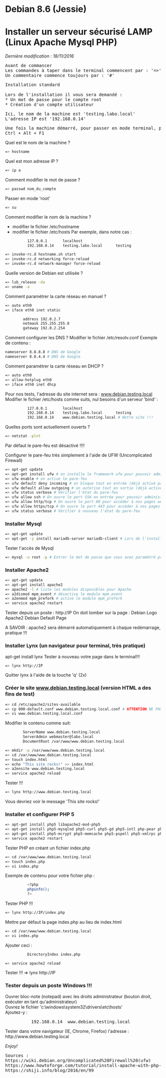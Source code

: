 # Debian 8.6 (Jessie)
# Installer un serveur sécurisé LAMP (Linux Apache Mysql PHP)

<p><em>Dernière modification : 18/11/2016</em></p>

<pre>Avant de commancer
Les commandes à taper dans le terminal commencent par : '=>'
Un commentaire commence toujours par : '#'
</pre>

<pre>
Installation standard

Lors de l'installation il vous sera demandé :
* Un mot de passe pour le compte root
* Création d'un compte utilisateur
</pre>

<pre>
Ici, le nom de la machine est 'testing.labo.local'
L'adresse IP est '192.168.0.14'
</pre>

<pre>
Une fois la machine démarré, pour passer en mode terminal, pressez les touches (en simultanée)
Ctrl + Alt + F1
</pre>

Quel est le nom de la machine ?
```sh
=> hostname
```

Quel est mon adresse IP ?
```sh
=> ip a
```

Comment modifier le mot de passe ?
```sh
=> passwd nom_du_compte
```

Passer en mode 'root'
```sh
=> su
```

Comment modifier le nom de la machine ?
- modifier le fichier /etc/hostname
- modifier le fichier /etc/hosts
Par exemple, dans notre cas :
```sh
          127.0.0.1       localhost
          192.168.0.14    testing.labo.local      testing
```
```sh
=> invoke-rc.d hostname.sh start
=> invoke-rc.d networking force-reload
=> invoke-rc.d network-manager force-reload
```

Quelle version de Debian est utilisée ?
```sh
=> lsb_release -da
=> uname -a
```

Comment paramétrer la carte réseau en manuel ?
```sh
=> auto eth0
=> iface eth0 inet static
```
```sh
        address 192.0.2.7
        netmask 255.255.255.0
        gateway 192.0.2.254
```

Comment configurer les DNS ?
Modifier le fichier /etc/resolv.conf
Exemple de contenu :
```sh
nameserver 8.8.8.8 # DNS de Google
nameserver 8.8.4.4 # DNS de Google
```

Comment paramétrer la carte réseau en DHCP ?
```sh
=> auto eth0
=> allow-hotplug eth0
=> iface eth0 inet dhcp
```
Pour nos tests, l'adresse du site internet sera : www.debian.testing.local
Modifier le fichier /etc/hosts comme suits, nul besoins d'un serveur 'bind' :
```sh
          127.0.0.1       localhost
          192.168.0.14    testing.labo.local      testing
          192.168.0.14    www.debian.testing.local # Notre site !!!
```
Quelles ports sont actuellement ouverts ?
```sh
=> netstat -plnt
```

Par défaut le pare-feu est désactivé !!!!

Configurer le pare-feu très simplement à l'aide de UFW (Uncomplicated Firewall)
```sh
=> apt-get update
=> apt-get install ufw # on installe le framework ufw pour pouvoir administrer facilement le pare-feu
=> ufw enable # on active le pare-feu
=> ufw default deny incoming # on bloque tout en entrée (déjà activé par défaut)
=> ufw default allow outgoing # on autorise tout en sortie (déjà activé par défaut)
=> ufw status verbose # Vérifier l'état du pare-feu
=> ufw allow ssh # On ouvre le port SSH en entrée pour pouvoir administrer la machine à distance
=> ufw allow http/tcp # On ouvre le port 80 pour accéder à nos pages web à distance (http)
=> ufw allow https/tcp # On ouvre le port 443 pour accéder à nos pages web à distance (https)
=> ufw status verbose # Vérifier à nouveau l'état du pare-feu
```

### Installer Mysql
```sh
=> apt-get update
=> apt-get -y install mariadb-server mariadb-client # Lors de l'installation un mot de passe vous sera demandé pour configurer l'accès root de Mysql
```

Tester l'accès de Mysql
```sh
=> mysql -u root -p # Entrer le mot de passe que vous avez paramétré précédemment
```

### Installer Apache2
```sh
=> apt-get update
=> apt-get install apache2
=> apache2 -l # liste les modules disponibles pour Apache
=> a2dismod mpm_event # désactive le module mpm_event
=> a2enmod mpm_prefork # active le module mpm_prefork
=> service apache2 restart
```

Tester depuis un poste : http://IP
On doit tomber sur la page : Debian Logo Apache2 Debian Default Page

A SAVOIR : apache2 sera démarré automatiquement à chaque redémarrage, pratique !!!

### Installer Lynx (un navigateur pour terminal, très pratique)
apt-get install lynx
Tester à nouveau votre page dans le terminal!!!
```sh
=> lynx http://IP
```

Quitter lynx à l'aide de la touche 'q' (2x)

### Créer le site www.debian.testing.local (version HTML a des fins de test)
```sh
=> cd /etc/apache2/sites-available
=> cp 000-default.conf www.debian.testing.local.conf # ATTENTION NE PAS OUBLIER LE .CONF!!!
=> vi www.debian.testing.local.conf
```
Modifier le contenu comme suit:
```sh
        ServerName www.debian.testing.local
        ServerAdmin webmaster@labo.local
        DocumentRoot /var/www/www.debian.testing.local
```
```sh
=> mkdir -p /var/www/www.debian.testing.local
=> cd /var/www/www.debian.testing.local
=> touch index.html
=> echo "This site rocks!" >> index.html
=> a2ensite www.debian.testing.local
=> service apache2 reload
```
Tester !!!
```sh
=> lynx http://www.debian.testing.local
```
Vous devriez voir le message 'This site rocks!'

### Installer et configurer PHP 5
```sh
=> apt-get install php5 libapache2-mod-php5
=> apt-get install php5-mysqlnd php5-curl php5-gd php5-intl php-pear php5-imagick
=> apt-get install php5-mcrypt php5-memcache php5-pspell php5-xmlrpc php5-xsl php5-apcu
=> service apache2 restart
```
Tester PHP en créant un fichier index.php
```sh
=> cd /var/www/www.debian.testing.local
=> touch index.php
=> vi index.php
```

Exemple de contenu pour votre fichier php :
```sh
          <?php
          phpinfo();
          ?>
```

Tester PHP !!!
```sh
=> lynx http://IP/index.php
```

Mettre par défaut la page index.php au lieu de index.html
```sh
=> cd /var/www/www.debian.testing.local
=> vi index.php
```

Ajouter ceci :
```sh
          DirectoryIndex index.php
```

```sh
=> service apache2 reload
```

Tester !!!
=> lynx http://IP

### Tester depuis un poste Windows !!!
<p>
Ouvrer bloc-note (notepad) avec les droits administrateur (bouton droit, exécuter en tant qu'administrateur)<br>
Ouvrez le fichier 'c:\windows\system32\drivers\etc\hosts'<br>
Ajoutez-y :</p>
<pre>
          192.168.0.14	www.debian.testing.local
</pre>
<p>Tester dans votre navigateur (IE, Chrome, Firefox) l'adresse : http://www.debian.testing.local</p>          


<em>Enjoy!</em>

<pre>
Sources :
https://wiki.debian.org/Uncomplicated%20Firewall%20(ufw)
https://www.howtoforge.com/tutorial/install-apache-with-php-and-mysql-lamp-on-debian-jessie/
https://shiji.info/blog/2016/en/99
</pre>

